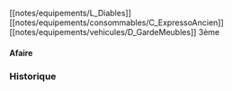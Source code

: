 [[notes/equipements/L_Diables]] [[notes/equipements/consommables/C_ExpressoAncien]] [[notes/equipements/vehicules/D_GardeMeubles]] 3ème

#### Afaire 

### Historique